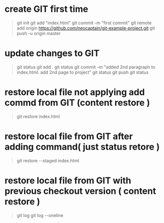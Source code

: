 # create GIT first time
> git init
> git add "index.html"
> git commit -m "first commit"
> git remote add origin https://github.com/neocaptain/git-example-project.git
> git push -u origin master

# update changes to GIT
> git status
> git add .
> git status
> git commit -m "added 2nd paragraph to index.html. add 2nd page to project"
> git status
> git push
> git status

# restore local file not applying add commd from GIT (content restore )
> git restore index.html

# restore local file from GIT after adding command( just status retore )
> git restore --staged index.html

# restore local file from GIT with previous checkout version ( content restore )
> git log
> git log --oneline
